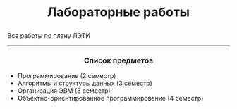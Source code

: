 # <p align = "center"> Лабораторные работы </p>

<p align = "left"> Все работы по плану ЛЭТИ</p>

---

### <p align = "center">Список предметов </p>

- Программирование (2 семестр)
- Алгоритмы и структуры данных (3 семестр)
- Организация ЭВМ (3 семестр)
- Объектно-ориентированное программирование (4 семестр)

